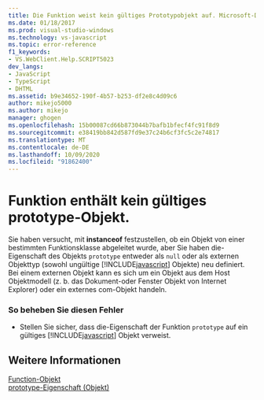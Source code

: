 ```yaml
---
title: Die Funktion weist kein gültiges Prototypobjekt auf. Microsoft-Dokumentation
ms.date: 01/18/2017
ms.prod: visual-studio-windows
ms.technology: vs-javascript
ms.topic: error-reference
f1_keywords:
- VS.WebClient.Help.SCRIPT5023
dev_langs:
- JavaScript
- TypeScript
- DHTML
ms.assetid: b9e34652-190f-4b57-b253-df2e8c4d09c6
author: mikejo5000
ms.author: mikejo
manager: ghogen
ms.openlocfilehash: 15b00087cd66b873044b7bafb1bfecf4fc91f8d9
ms.sourcegitcommit: e38419bb842d587fd9e37c24b6cf3fc5c2e74817
ms.translationtype: MT
ms.contentlocale: de-DE
ms.lasthandoff: 10/09/2020
ms.locfileid: "91862400"
---
```

# <a name="function-does-not-have-a-valid-prototype-object"></a>Funktion enthält kein gültiges prototype-Objekt.
Sie haben versucht, mit **instanceof** festzustellen, ob ein Objekt von einer bestimmten Funktionsklasse abgeleitet wurde, aber Sie haben die-Eigenschaft des Objekts `prototype` entweder als `null` oder als externen Objekttyp (sowohl ungültige [!INCLUDE[javascript](../../javascript/includes/javascript-md.md)] Objekte) neu definiert. Bei einem externen Objekt kann es sich um ein Objekt aus dem Host Objektmodell (z. b. das Dokument-oder Fenster Objekt von Internet Explorer) oder ein externes com-Objekt handeln.  
  
### <a name="to-correct-this-error"></a>So beheben Sie diesen Fehler  
  
- Stellen Sie sicher, dass die-Eigenschaft der Funktion `prototype` auf ein gültiges [!INCLUDE[javascript](../../javascript/includes/javascript-md.md)] Objekt verweist.  
  
## <a name="see-also"></a>Weitere Informationen  
 [Function-Objekt](https://developer.mozilla.org/docs/Web/JavaScript/Reference/Global_Objects/Function)   
 [prototype-Eigenschaft (Objekt)](https://developer.mozilla.org/docs/Web/JavaScript/Reference/Global_Objects/Object)